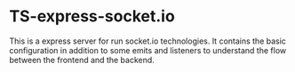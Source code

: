 # TS-express-socket.io
This is a express server for run socket.io technologies.  It contains the basic configuration in addition to some emits and listeners to understand the flow between the frontend and the backend.
